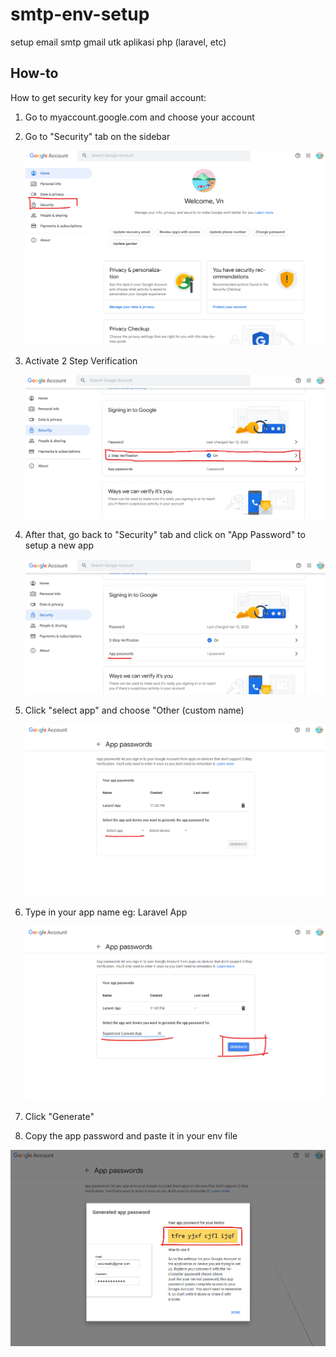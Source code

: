 # smtp-env-setup
setup email smtp gmail utk aplikasi php (laravel, etc)

## How-to

How to get security key for your gmail account:

1. Go to myaccount.google.com and choose your account
2. Go to "Security" tab on the sidebar


   ![image](https://github.com/KevinNVM/smtp-env-setup/blob/dc54bc1e49ee9b8fa0bb2dc7eaa71c7485e51096/images/Screenshot%202023-01-21%20230632.png)

3. Activate 2 Step Verification

   ![activate 2 step verif](https://github.com/KevinNVM/smtp-env-setup/blob/0a98127758864b0973b1b48ff8e959c379187e05/images/Screenshot%202023-01-21%20230907.png)

5. After that, go back to "Security" tab and click on "App Password" to setup a new app

   ![setup new app pass](https://github.com/KevinNVM/smtp-env-setup/blob/0a98127758864b0973b1b48ff8e959c379187e05/images/Screenshot%202023-01-21%20230929.png)

7. Click "select app" and choose "Other (custom name) 

   ![setup new app](https://github.com/KevinNVM/smtp-env-setup/blob/0a98127758864b0973b1b48ff8e959c379187e05/images/Screenshot%202023-01-21%20230952.png)

9. Type in your app name eg: Laravel App

   ![type app name](https://github.com/KevinNVM/smtp-env-setup/blob/0a98127758864b0973b1b48ff8e959c379187e05/images/Screenshot%202023-01-21%20231044.png)

11. Click "Generate"
12. Copy the app password and paste it in your env file

   ![your app key](https://github.com/KevinNVM/smtp-env-setup/blob/0a98127758864b0973b1b48ff8e959c379187e05/images/Screenshot%202023-01-21%20231119.png)

